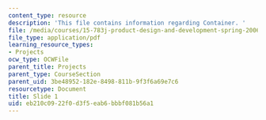```yaml
---
content_type: resource
description: 'This file contains information regarding Container. '
file: /media/courses/15-783j-product-design-and-development-spring-2006/eb210c0922f0d3f5eab6bbbf081b56a1_containner.pdf
file_type: application/pdf
learning_resource_types:
- Projects
ocw_type: OCWFile
parent_title: Projects
parent_type: CourseSection
parent_uid: 3be48952-182e-8498-811b-9f3f6a69e7c6
resourcetype: Document
title: Slide 1
uid: eb210c09-22f0-d3f5-eab6-bbbf081b56a1
---
```

